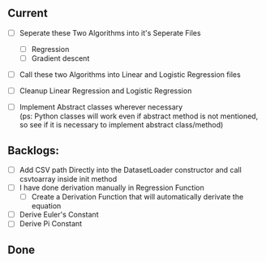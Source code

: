 ## Current

- [ ] Seperate these Two Algorithms into it's Seperate Files
    - [ ] Regression
    - [ ] Gradient descent 
- [ ] Call these two Algorithms into Linear and Logistic Regression files
- [ ] Cleanup Linear Regression and Logistic Regression

- [ ] Implement Abstract classes wherever necessary  
 (ps: Python classes will work even if abstract method is not mentioned, 
 so see if it is necessary to implement abstract class/method)

## Backlogs:

- [ ] Add CSV path Directly into the DatasetLoader constructor 
and call csvtoarray inside init method 
- [ ] I have done derivation manually in Regression Function
    - [ ] Create a Derivation Function that will automatically derivate the equation
- [ ]  Derive Euler's Constant
- [ ]  Derive Pi Constant

## Done
